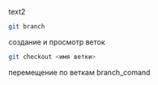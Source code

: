 text2


``````sh
git branch
``````
создание и просмотр веток 

``````sh
git checkout <имя ветки>
``````
перемещение по веткам
branch_comand
